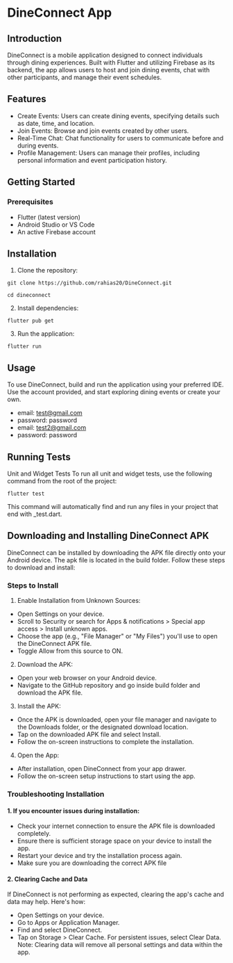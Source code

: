 # DineConnect App

## Introduction
DineConnect is a mobile application designed to connect individuals through dining experiences. Built with Flutter and utilizing Firebase as its backend, the app allows users to host and join dining events, chat with other participants, and manage their event schedules.

## Features
- Create Events: Users can create dining events, specifying details such as date, time, and location.
- Join Events: Browse and join events created by other users.
- Real-Time Chat: Chat functionality for users to communicate before and during events.
- Profile Management: Users can manage their profiles, including personal information and event participation history.


## Getting Started
### Prerequisites
- Flutter (latest version)
- Android Studio or VS Code
- An active Firebase account

## Installation
1. Clone the repository:
```
git clone https://github.com/rahias20/DineConnect.git

cd dineconnect
```

2. Install dependencies:
```
flutter pub get
```

3. Run the application:
```
flutter run
```

## Usage
To use DineConnect, build and run the application using your preferred IDE. Use the account provided, and start exploring dining events or create your own.

- email: test@gmail.com
- password: password
- email: test2@gmail.com
- password: password


## Running Tests
Unit and Widget Tests
To run all unit and widget tests, use the following command from the root of the project:
```
flutter test
```

This command will automatically find and run any files in your project that end with _test.dart.


## Downloading and Installing DineConnect APK
DineConnect can be installed by downloading the APK file directly onto your Android device. The apk file is located in the build folder. Follow these steps to download and install:

### Steps to Install
1. Enable Installation from Unknown Sources:

-	Open Settings on your device.
-	Scroll to Security or search for Apps & notifications > Special app access > Install unknown apps.
- Choose the app (e.g., "File Manager" or "My Files") you'll use to open the DineConnect APK file.
- Toggle Allow from this source to ON.


2. Download the APK:

- Open your web browser on your Android device.
- Navigate to the GitHub repository and go inside build folder and download the APK file.

3. Install the APK:
- Once the APK is downloaded, open your file manager and navigate to the Downloads folder, or the designated download location.
- Tap on the downloaded APK file and select Install.
- Follow the on-screen instructions to complete the installation.

4. Open the App:
- After installation, open DineConnect from your app drawer.
- Follow the on-screen setup instructions to start using the app.

### Troubleshooting Installation
#### 1. If you encounter issues during installation:
- Check your internet connection to ensure the APK file is downloaded completely.
- Ensure there is sufficient storage space on your device to install the app.
- Restart your device and try the installation process again.
- Make sure you are downloading the correct APK file

#### 2. Clearing Cache and Data
If DineConnect is not performing as expected, clearing the app's cache and data may help. Here's how:
- Open Settings on your device.
- Go to Apps or Application Manager.
- Find and select DineConnect.
- Tap on Storage > Clear Cache. For persistent issues, select Clear Data. 
Note: Clearing data will remove all personal settings and data within the app.







